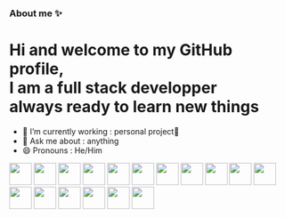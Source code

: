 ### About me ✨
# Hi and welcome to my GitHub profile,<br/>I am a full stack developper <br/>always ready to learn new things

- 🔭 I’m currently working : personal project🥋
- 💬 Ask me about : anything
- 😄 Pronouns : He/Him
<div>
          <img src="https://cdn.jsdelivr.net/gh/devicons/devicon/icons/python/python-original.svg" width="40px" />
          <img src="https://cdn.jsdelivr.net/gh/devicons/devicon/icons/c/c-plain.svg" width="40px"/>
          <img src="https://cdn.jsdelivr.net/gh/devicons/devicon/icons/cplusplus/cplusplus-plain.svg" width="40px"/>
          <img src="https://cdn.jsdelivr.net/gh/devicons/devicon/icons/react/react-original.svg" width ="40px"/>
          <img src="https://cdn.jsdelivr.net/gh/devicons/devicon/icons/nextjs/nextjs-original.svg" width ="40px"/>
          <img src="https://cdn.jsdelivr.net/gh/devicons/devicon/icons/java/java-original.svg" width="40px"/>
          <img src="https://cdn.jsdelivr.net/gh/devicons/devicon/icons/ruby/ruby-plain.svg" width="40px"/>
          <img src="https://cdn.jsdelivr.net/gh/devicons/devicon@latest/icons/go/go-original.svg" width="40px"/>
          <img src="https://cdn.jsdelivr.net/gh/devicons/devicon@latest/icons/docker/docker-plain.svg" width="40px"/>
          <img src="https://cdn.jsdelivr.net/gh/devicons/devicon@latest/icons/arduino/arduino-original.svg" width="40px"/>
          <img src="https://cdn.jsdelivr.net/gh/devicons/devicon@latest/icons/embeddedc/embeddedc-original.svg" width="40px"/>
          <img src="https://cdn.jsdelivr.net/gh/devicons/devicon@latest/icons/gcc/gcc-line.svg" width="40px"/>
          <img src="https://cdn.jsdelivr.net/gh/devicons/devicon@latest/icons/wasm/wasm-original-wordmark.svg" width="40px"/>
          <img src="https://cdn.jsdelivr.net/gh/devicons/devicon@latest/icons/typescript/typescript-original.svg" width="40px"/>
          <img src="https://cdn.jsdelivr.net/gh/devicons/devicon@latest/icons/kubernetes/kubernetes-original.svg" width="40px"/>
          <img src="https://cdn.jsdelivr.net/gh/devicons/devicon@latest/icons/githubactions/githubactions-original.svg" width="40px"/>
          <img src="https://cdn.jsdelivr.net/gh/devicons/devicon@latest/icons/unity/unity-plain.svg" width="40px"/>
</div>
          


